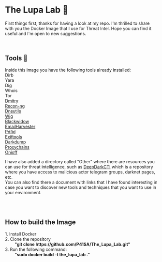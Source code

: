 <h1> The Lupa Lab &#128270</h1>
<p>First things first, thanks for having a look at my repo. I'm thrilled to share with you the Docker Image that I use for Threat Intel. Hope you can find it useful and I'm open to new suggestions.</p>
<br>
<h2>Tools &#128295;</h2>
<p>Inside this image you have the following tools already installed: <br>
Dirb <br>
Yara <br>
Dig <br>
Whois <br>
Tor<br>
<a href="https://github.com/jaygreig86/dmitry">Dmitry</a> <br>
<a href="https://github.com/lanmaster53/recon-ng">Recon-ng</a> <br>
<a href="https://packages.debian.org/es/buster/dnsutils">Dnsutils</a> <br>
<a href="https://github.com/jekyc/wig">Wig</a> <br>
<a href="https://github.com/1N3/BlackWidow">Blackwidow</a> <br>
<a href="https://github.com/maldevel/EmailHarvester">EmailHarvester</a> <br>
<a href="https://github.com/Rafiot/pdfid">Pdfid</a> <br>
<a href="https://exiftool.org/">Exiftools</a><br>
<a href="https://github.com/josh0xA/darkdump">Darkdump</a><br>
<a href="https://github.com/haad/proxychains">Proxychains</a><br>
<a href="https://github.com/k4m4/onioff">Onioff</a></p>
<p>I have also added a directory called "Other" where there are resources you can use for threat intelligence, such as <a href="https://github.com/fastfire/deepdarkCTI">DeepDarkCTI</a> which is a repository where you have access to malicious actor telegram groups, darknet pages, etc. <br> 
You can also find there a document with links that I have found interesting in case you want to discover new tools and techniques that you want to use in your environment. </p><br>
<br>
<h2>How to build the Image</h2>
<p>1. Install Docker<br>
2. Clone the repository<br>
  &nbsp; &nbsp; &nbsp; &nbsp; <b>"git clone https://github.com/P41SA/The_Lupa_Lab.git"</b> <br>
3. Run the following command:<br>
  &nbsp; &nbsp; &nbsp; &nbsp; <b>"sudo docker build -t the_lupa_lab ."</b>
</p>




